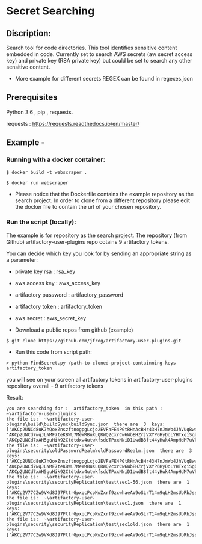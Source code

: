 
# Secret Searching
## Discription:
Search tool for code directories.
This tool identifies sensitive content embedded in code.
Currently set to search AWS secrets (aw secret access key) and private key (RSA private key) but could be set to search any other sensitive content.

- More example for different secrets REGEX can be found in regexes.json

## Prerequisites
Python 3.6 , pip , requests.

requests : https://requests.readthedocs.io/en/master/

## Example -

### Running with a docker container:
```
$ docker build -t webscraper .

$ docker run webscraper
```

* Please notice that the Dockerfile contains the example repository as the search project.
In order to clone from a different repository please edit the docker file to contain the url of your chosen repository.


### Run the script (locally):

The example is for repository as the search project.
The repository (from Github) artifactory-user-plugins repo cotains 9 artifactory tokens.

You can decide which key you look for by sending an appropriate string as a parameter:
* private key rsa : rsa_key
* aws access key : aws_access_key
* artifactory password : artifactory_password
* artifactory token : artifactory_token
* aws secret : aws_secret_key



* Download a public repos from github (example)
```
$ git clone https://github.com/jfrog/artifactory-user-plugins.git
```

* Run this code from script path:
```
> python FindSecret.py /path-to-cloned-project-containning-keys artifactory_token
```

 you will see on your screen all artifactory tokens in artifactory-user-plugins repository overall - 9 artifactory tokens

Result:
```
you are searching for :  artifactory_token  in this path :  ~\artifactory-user-plugins
the file is:  ~\artifactory-user-plugins\build\buildSync\buildSync.json  there are  3  keys:  ['AKCp2UNCd8uK7hQoxZnszftnogpgLcjo2EVFaFE4PGtRHnAcBHr43H7nJmWb4JhVUqBwa2iwX', 'AKCp2UNCd7wqJLNMF7teKBWL7MeWRBuXLQRWQ2cxrCw6WbEHZrjVXYP6HyDoLYHTxqiSgbirQ', 'AKCp2UNCd7xAH5guHik92Ctdtdxw4utwkfsdcTPxxNNiD1UwdB8ft44yHwk4AmpHdM7uVkYzy']
the file is:  ~\artifactory-user-plugins\security\oldPasswordRealm\oldPasswordRealm.json  there are  3  keys:  ['AKCp2UNCd8uK7hQoxZnszftnogpgLcjo2EVFaFE4PGtRHnAcBHr43H7nJmWb4JhVUqBwa2iwX', 'AKCp2UNCd7wqJLNMF7teKBWL7MeWRBuXLQRWQ2cxrCw6WbEHZrjVXYP6HyDoLYHTxqiSgbirQ', 'AKCp2UNCd7xAH5guHik92Ctdtdxw4utwkfsdcTPxxNNiD1UwdB8ft44yHwk4AmpHdM7uVkYzy']
the file is:  ~\artifactory-user-plugins\security\securityReplication\test\sec1-56.json  there are  1  keys:  ['AKCp2V77CZw9VKd8J97FttrGpxqcPcpKwZxrf9zcwhaeAV9oSLrT14m9qLH2msUbRbJssQ6iz']
the file is:  ~\artifactory-user-plugins\security\securityReplication\test\sec1.json  there are  1  keys:  ['AKCp2V77CZw9VKd8J97FttrGpxqcPcpKwZxrf9zcwhaeAV9oSLrT14m9qLH2msUbRbJssQ6iz']
the file is:  ~\artifactory-user-plugins\security\securityReplication\test\sec1old.json  there are  1  keys:  ['AKCp2V77CZw9VKd8J97FttrGpxqcPcpKwZxrf9zcwhaeAV9oSLrT14m9qLH2msUbRbJssQ6iz']

```

